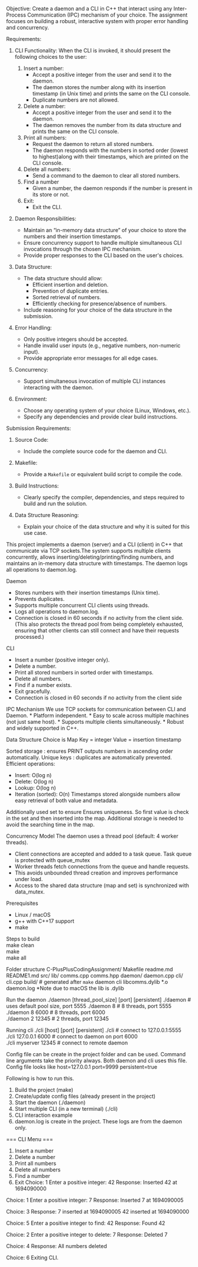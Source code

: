 Objective:
Create a daemon and a CLI in C++ that interact using any Inter-Process Communication (IPC) mechanism of your choice. The assignment focuses on building a robust, interactive system with proper error handling and concurrency.
 
 
Requirements:
 
1. CLI Functionality:
   When the CLI is invoked, it should present the following choices to the user:
   1. Insert a number:  
      - Accept a positive integer from the user and send it to the daemon.
      - The daemon stores the number along with its insertion timestamp (in Unix time) and prints the same on the CLI console.
      - Duplicate numbers are not allowed.
   2. Delete a number:  
      - Accept a positive integer from the user and send it to the daemon.
      - The daemon removes the number from its data structure and prints the same on the CLI console.
   3. Print all numbers:  
      - Request the daemon to return all stored numbers.
      - The daemon responds with the numbers in sorted order (lowest to highest)along with their timestamps, which are printed on the CLI console.
   4. Delete all numbers:  
      - Send a command to the daemon to clear all stored numbers.
   5. Find a number
         - Given a number, the daemon responds if the number is present in its store or not.
   6. Exit:  
      - Exit the CLI.
 
2. Daemon Responsibilities:
   - Maintain an “in-memory data structure” of your choice to store the numbers and their insertion timestamps.
   - Ensure concurrency support to handle multiple simultaneous CLI invocations through the chosen IPC mechanism.
   - Provide proper responses to the CLI based on the user's choices.
 
3. Data Structure:
   - The data structure should allow:
     - Efficient insertion and deletion.
     - Prevention of duplicate entries.
     - Sorted retrieval of numbers.
     - Efficiently checking for presence/absence of numbers.
   - Include reasoning for your choice of the data structure in the submission.
 
4. Error Handling:
   - Only positive integers should be accepted.
   - Handle invalid user inputs (e.g., negative numbers, non-numeric input).
   - Provide appropriate error messages for all edge cases.
 
5. Concurrency:
   - Support simultaneous invocation of multiple CLI instances interacting with the daemon.
 
6. Environment:
   - Choose any operating system of your choice (Linux, Windows, etc.).
   - Specify any dependencies and provide clear build instructions.
 
 
Submission Requirements:
1. Source Code:
   - Include the complete source code for the daemon and CLI.
 
2. Makefile:
   - Provide a `Makefile` or equivalent build script to compile the code.
 
3. Build Instructions:
   - Clearly specify the compiler, dependencies, and steps required to build and run the solution.
 
4. Data Structure Reasoning:
   - Explain your choice of the data structure and why it is suited for this use case.


This project implements a daemon (server) and a CLI (client) in C++ that communicate via TCP sockets.The system supports multiple clients concurrently, allows inserting/deleting/printing/finding numbers, and maintains an in-memory data structure with timestamps. The daemon logs all operations to daemon.log.

Daemon
* Stores numbers with their insertion timestamps (Unix time).
* Prevents duplicates.
* Supports multiple concurrent CLI clients using threads.
* Logs all operations to daemon.log.
* Connection is closed in 60 seconds if no activity from the client side. (This also protects the thread pool from being completely exhausted, ensuring that other clients can still connect and have their requests processed.)

CLI
* Insert a number (positive integer only).
* Delete a number.
* Print all stored numbers in sorted order with timestamps.
* Delete all numbers.
* Find if a number exists.
* Exit gracefully.
* Connection is closed in 60 seconds if no activity from the client side

IPC Mechanism
We use TCP sockets for communication between CLI and Daemon.
    * Platform independent.
    * Easy to scale across multiple machines (not just same host).
    * Supports multiple clients simultaneously.
    * Robust and widely supported in C++.

Data Structure Choice is Map
Key = integer
Value = insertion timestamp

Sorted storage : ensures PRINT outputs numbers in ascending order automatically.
Unique keys : duplicates are automatically prevented.
Efficient operations:
* Insert: O(log n)
* Delete: O(log n)
* Lookup: O(log n)
* Iteration (sorted): O(n)
Timestamps stored alongside numbers allow easy retrieval of both value and metadata.

Additionally used set to ensure Ensures uniqueness.
So first value is check in the set and then inserted into the map. Additional storage is needed to avoid the searching time in the map.

Concurrency Model
The daemon uses a thread pool (default: 4 worker threads).
* Client connections are accepted and added to a task queue. Task queue is protected with queue_mutex
* Worker threads fetch connections from the queue and handle requests.
* This avoids unbounded thread creation and improves performance under load.
* Access to the shared data structure (map and set) is synchronized with data_mutex.


Prerequisites
* Linux / macOS
* g++ with C++17 support
* make

Steps to build 	
make clean	
make	
make all  	

Folder structure 
C-PlusPlusCodingAssignment/
	Makefile
	readme.md
	README1.md
	src/
		lib/
			comms.cpp
			comms.hpp
		daemon/
			daemon.cpp
		cli/
			cli.cpp
		build/        # generated after `make`
			daemon
			cli
			libcomms.dylib
			*.o
			daemon.log
*Note due to macOS the lib is .dylib

Run the daemon
./daemon [thread_pool_size] [port] [persistent]
./daemon			# uses default pool size, port 5555	
./daemon 8			# 8 threads, port 5555	
./daemon 8 6000		# 8 threads, port 6000	
./daemon 2 12345	# 2 threads, port 12345	

Running cli
./cli [host] [port] [persistent]
./cli                # connect to 127.0.0.1:5555	
./cli 127.0.0.1 6000 # connect to daemon on port 6000	
./cli myserver 12345 # connect to remote daemon	

Config file can be create in the project folder and can be used. Command line arguments take the priority always. Both daemon and cli uses this file.
Config file looks like
host=127.0.0.1
port=9999
persistent=true


Following is how to run this.
1. Build the project (make)
2. Create/update config files (already present in the project)
3. Start the daemon (./daemon)
4. Start multiple CLI (in a new terminal) (./cli)
5. CLI interaction example
6. daemon.log is create in the project. These logs are from the daemon only.

=== CLI Menu ===
1. Insert a number
2. Delete a number
3. Print all numbers
4. Delete all numbers
5. Find a number
6. Exit
Choice: 1
Enter a positive integer: 42
Response: Inserted 42 at 1694090000

Choice: 1
Enter a positive integer: 7
Response: Inserted 7 at 1694090005

Choice: 3
Response: 
7 inserted at 1694090005
42 inserted at 1694090000

Choice: 5
Enter a positive integer to find: 42
Response: Found 42

Choice: 2
Enter a positive integer to delete: 7
Response: Deleted 7

Choice: 4
Response: All numbers deleted

Choice: 6
Exiting CLI.
